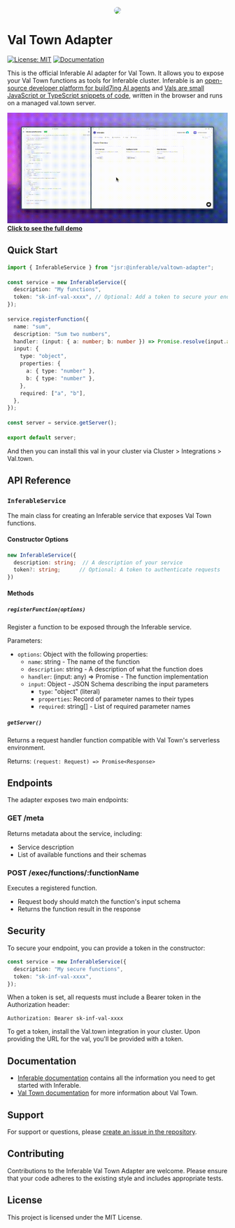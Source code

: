 <p align="center">
  <img src="https://a.inferable.ai/logo-hex.png" width="200" style="border-radius: 10px" />
</p>

# Val Town Adapter

[![License: MIT](https://img.shields.io/badge/License-MIT-yellow.svg)](https://opensource.org/licenses/MIT)
[![Documentation](https://img.shields.io/badge/docs-inferable.ai-brightgreen)](https://docs.inferable.ai/)

This is the official Inferable AI adapter for Val Town. It allows you to expose your Val Town functions as tools for Inferable cluster. Inferable is an [open-source developer platform for build7ing AI agents](https://www.inferable.ai) and [Vals are small JavaScript or TypeScript snippets of code](https://www.val.town/), written in the browser and runs on a managed val.town server.

[![Click to see the full demo](./valtown.mov.gif)](https://a.inferable.ai/valtown.mp4)
[__Click to see the full demo__](https://a.inferable.ai/valtown.mp4)

## Quick Start

```typescript
import { InferableService } from "jsr:@inferable/valtown-adapter";

const service = new InferableService({
  description: "My functions",
  token: "sk-inf-val-xxxx", // Optional: Add a token to secure your endpoint.
});

service.registerFunction({
  name: "sum",
  description: "Sum two numbers",
  handler: (input: { a: number; b: number }) => Promise.resolve(input.a + input.b),
  input: {
    type: "object",
    properties: {
      a: { type: "number" },
      b: { type: "number" },
    },
    required: ["a", "b"],
  },
});

const server = service.getServer();

export default server;
```

And then you can install this val in your cluster via Cluster > Integrations > Val.town.

## API Reference

### `InferableService`

The main class for creating an Inferable service that exposes Val Town functions.

#### Constructor Options

```typescript
new InferableService({
  description: string;  // A description of your service
  token?: string;      // Optional: A token to authenticate requests
})
```

#### Methods

##### `registerFunction(options)`

Register a function to be exposed through the Inferable service.

Parameters:
- `options`: Object with the following properties:
  - `name`: string - The name of the function
  - `description`: string - A description of what the function does
  - `handler`: (input: any) => Promise<any> - The function implementation
  - `input`: Object - JSON Schema describing the input parameters
    - `type`: "object" (literal)
    - `properties`: Record of parameter names to their types
    - `required`: string[] - List of required parameter names

##### `getServer()`

Returns a request handler function compatible with Val Town's serverless environment.

Returns: `(request: Request) => Promise<Response>`

## Endpoints

The adapter exposes two main endpoints:

### GET /meta

Returns metadata about the service, including:
- Service description
- List of available functions and their schemas

### POST /exec/functions/:functionName

Executes a registered function.
- Request body should match the function's input schema
- Returns the function result in the response

## Security

To secure your endpoint, you can provide a token in the constructor:

```typescript
const service = new InferableService({
  description: "My secure functions",
  token: "sk-inf-val-xxxx",
});
```

When a token is set, all requests must include a Bearer token in the Authorization header:
```
Authorization: Bearer sk-inf-val-xxxx
```

To get a token, install the Val.town integration in your cluster. Upon providing the URL for the val, you'll be provided with a token.

## Documentation

- [Inferable documentation](https://docs.inferable.ai/) contains all the information you need to get started with Inferable.
- [Val Town documentation](https://www.val.town/docs) for more information about Val Town.

## Support

For support or questions, please [create an issue in the repository](https://github.com/inferablehq/inferable/issues).

## Contributing

Contributions to the Inferable Val Town Adapter are welcome. Please ensure that your code adheres to the existing style and includes appropriate tests.

## License

This project is licensed under the MIT License.
